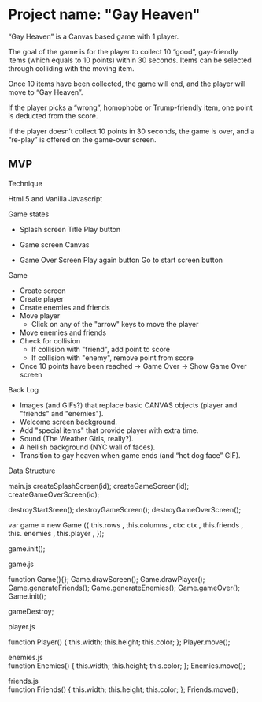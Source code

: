 # Project name: "Gay Heaven"

“Gay Heaven” is a Canvas based game with 1 player. 

The goal of the game is for the player to collect 10 “good”, gay-friendly items (which equals to 10 points) within 30 seconds. 
Items can be selected through colliding with the moving item. 

Once 10 items have been collected, the game will end, and the player will move to “Gay Heaven”. 

If the player picks a “wrong”, homophobe or Trump-friendly item, one point is deducted from the score. 

If the player doesn’t collect 10 points in 30 seconds, the game is over, and a “re-play” is offered on the game-over screen.

## MVP 

Technique

Html 5 and Vanilla Javascript

Game states

- Splash screen
  Title
  Play button
  
- Game screen
  Canvas
  
- Game Over Screen
  Play again button
  Go to start screen button
  
Game

- Create screen
- Create player
- Create enemies and friends
- Move player
    - Click on any of the "arrow" keys to move the player
- Move enemies and friends
- Check for collision
    - If collision with "friend", add point to score
    - If collision with "enemy", remove point from score
- Once 10 points have been reached -> Game Over -> Show Game Over screen 

Back Log

-	Images (and GIFs?) that replace basic CANVAS objects (player and "friends" and "enemies").
-	Welcome screen background.
-	Add "special items" that provide player with extra time.
-	Sound (The Weather Girls, really?).
-	A hellish background (NYC wall of faces).
-	Transition to gay heaven when game ends (and “hot dog face” GIF).

Data Structure

main.js
createSplashScreen(id);
createGameScreen(id);
createGameOverScreen(id);

destroyStartSreen();
destroyGameScreen();
destroyGameOverScreen();

var game = new Game ({
      this.rows , 
      this.columns , 
      ctx: ctx ,
      this.friends ,
      this. enemies ,
      this.player ,
});

game.init();

game.js

  function Game(){};
  Game.drawScreen();
  Game.drawPlayer();
  Game.generateFriends();
  Game.generateEnemies();
  Game.gameOver();
  Game.init();

gameDestroy;

player.js

  function Player() {
    this.width;
    this.height;
    this.color;
  };
  Player.move();
  
enemies.js  
  function Enemies() {
    this.width;
    this.height;
    this.color;
  };
  Enemies.move();
  
friends.js  
  function Friends() {
    this.width;
    this.height;
    this.color;
  };
  Friends.move();




     



